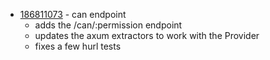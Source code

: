 - [186811073](https://www.pivotaltracker.com/story/show/186811073) - can endpoint
    - adds the /can/:permission endpoint
    - updates the axum extractors to work with the Provider
    - fixes a few hurl tests

